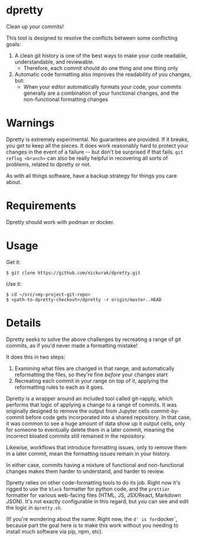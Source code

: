 # dpretty

Clean up your commits!

This tool is designed to resolve the conflicts between some conflicting goals:

1. A clean git history is one of the best ways to make your code readable, understandable, and reviewable.
   - Therefore, each commit should do one thing and one thing only
2. Automatic code formatting also improves the readability of you changes, but:
   - When your editor automatically formats your code, your commits generally are a combination of your functional changes, and the non-functional formatting changes

# Warnings

Dpretty is extremely experimental. No guarantees are provided. If it breaks, you get to keep all the pieces. It does work reasonably hard to protect your changes in the event of a failure -- but don't be surprised if that fails. `git reflog <branch>` can also be really helpful in recovering all sorts of problems, related to dpretty or not.

As with all things software, have a backup strategy for things you care about.

# Requirements

Dpretty should work with podman or docker.

# Usage

Get it:

```
$ git clone https://github.com/nickurak/dpretty.git
```

Use it:

```
$ cd ~/src/<my-project-git-repo>
$ <path-to-dpretty-checkout>/dpretty -r origin/master..HEAD
```

# Details

Dpretty seeks to solve the above challenges by recreating a range of git commits, as if you'd never made a formatting mistake!

It does this in two steps:

1. Examining what files are changed in that range, and automatically reformatting the files, so they're fine _before_ your changes start
2. Recreating each commit in your range on top of it, applying the reformatting rules to each as it goes.

Dpretty is a wrapper around an included tool called git-rapply, which performs that logic of applying a change to a range of commits. It was originally designed to remove the output from Jupyter cells commit-by-commit before code gets incorporated into a shared repository. In that case, it was common to see a huge amount of data show up it output cells, only for someone to eventually delete them in a later commit, meaning the incorrect bloated commits still remained in the repository.

Likewise, workflows that introduce formatting issues, only to remove them in a later commit, mean the formatting issues remain in your history.

In either case, commits having a mixture of functional and non-functional changes makes them harder to understand, and harder to review.

Dpretty relies on other code-formatting tools to do its job. Right now it's rigged to use the `black` formatter for python code, and the `prettier` formatter for various web-facing files (HTML, JS, JSX/React, Markdown JSON). It's not exactly configurable in this regard, but you can see and edit the logic in `dpretty.sh`.

(If you're wondering about the name: Right now, the `d' is for`docker`, because part the goal here is to make this work without you needing to install much software via pip, npm, etc).
